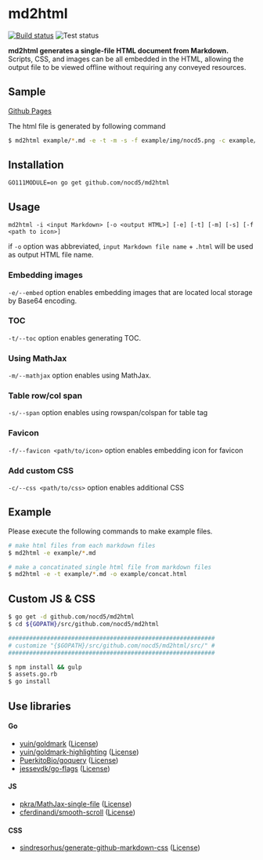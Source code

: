# md2html

[![Build status](https://github.com/nocd5/md2html/workflows/Build/badge.svg?branch=master)](https://github.com/nocd5/md2html/actions?query=workflow%3ABuild+branch%3Amaster)
![Test status](https://github.com/nocd5/md2html/workflows/Test/badge.svg?branch=master)

**md2html generates a single-file HTML document from Markdown.** Scripts, CSS, and images can be all embedded in the HTML, allowing the output file to be viewed offline without requiring any conveyed resources.

## Sample

[Github Pages](https://nocd5.github.io/md2html/index.html)

The html file is generated by following command

```bash
$ md2html example/*.md -e -t -m -s -f example/img/nocd5.png -c example/css/custom-css.css -o gh-pages/index.html
```

## Installation

`GO111MODULE=on go get github.com/nocd5/md2html`

## Usage

`md2html -i <input Markdown> [-o <output HTML>] [-e] [-t] [-m] [-s] [-f <path to icon>]`

if `-o` option was abbreviated, `input Markdown file name` + `.html` will be used as output HTML file name.

### Embedding images

`-e/--embed` option enables embedding images that are located local storage by Base64 encoding.

### TOC

`-t/--toc` option enables generating TOC.

### Using MathJax

`-m/--mathjax` option enables using MathJax.

### Table row/col span

`-s/--span` option enables using rowspan/colspan for table tag

### Favicon

`-f/--favicon <path/to/icon>` option enables embedding icon for favicon

### Add custom CSS

`-c/--css <path/to/css>` option enables additional CSS

## Example

Please execute the following commands to make example files.

```bash
# make html files from each markdown files
$ md2html -e example/*.md

# make a concatinated single html file from markdown files
$ md2html -e -t example/*.md -o example/concat.html
```

## Custom JS & CSS

```bash
$ go get -d github.com/nocd5/md2html
$ cd ${GOPATH}/src/github.com/nocd5/md2html

###########################################################
# customize "{$GOPATH}/src/github.com/nocd5/md2html/src/" #
###########################################################

$ npm install && gulp
$ assets.go.rb
$ go install
```

## Use libraries

#### Go

- [yuin/goldmark](https://github.com/yuin/goldmark)
  ([License](https://raw.githubusercontent.com/yuin/goldmark/master/LICENSE))
- [yuin/goldmark-highlighting](https://github.com/yuin/goldmark-highlighting)
  ([License](https://raw.githubusercontent.com/yuin/goldmark-highlighting/master/LICENSE))
- [PuerkitoBio/goquery](https://github.com/PuerkitoBio/goquery)
  ([License](https://raw.githubusercontent.com/PuerkitoBio/goquery/master/LICENSE))
- [jessevdk/go-flags](https://github.com/jessevdk/go-flags)
  ([License](https://raw.githubusercontent.com/jessevdk/go-flags/master/LICENSE))

#### JS

- [pkra/MathJax-single-file](https://github.com/pkra/MathJax-single-file)
  ([License](https://raw.githubusercontent.com/pkra/MathJax-single-file/master/LICENSE))
- [cferdinandi/smooth-scroll](https://github.com/cferdinandi/smooth-scroll)
  ([License](https://raw.githubusercontent.com/cferdinandi/smooth-scroll/master/LICENSE.md))

#### CSS
- [sindresorhus/generate-github-markdown-css](https://github.com/sindresorhus/generate-github-markdown-css)
  ([License](https://raw.githubusercontent.com/sindresorhus/generate-github-markdown-css/master/license))
